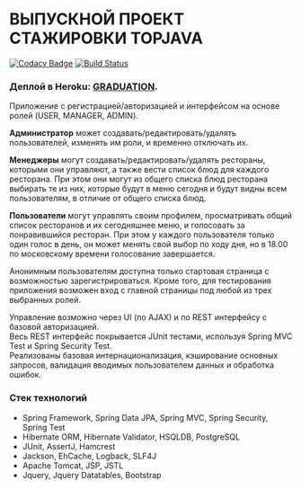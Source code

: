 # ВЫПУСКНОЙ ПРОЕКТ СТАЖИРОВКИ TOPJAVA

[![Codacy Badge](https://api.codacy.com/project/badge/Grade/1af51a297ea24ae4ad39d3ef80fd6183)](https://app.codacy.com/app/alex-kar/Graduation?utm_source=github.com&utm_medium=referral&utm_content=alex-kar/Graduation&utm_campaign=Badge_Grade_Settings)
[![Build Status](https://travis-ci.org/alex-kar/Graduation.svg?branch=master)](https://travis-ci.org/alex-kar/Graduation)

### Деплой в Heroku: [GRADUATION](http://choice-restaurant.herokuapp.com).

Приложение с регистрацией/авторизацией и интерфейсом на основе ролей (USER, MANAGER, ADMIN).

**Администратор** может создавать/редактировать/удалять пользователей, изменять им роли, и временно отключать их.

**Менеджеры** могут создавать/редактировать/удалять рестораны, которыми они управляют, а также вести список блюд для каждого ресторана.
При этом они могут из общего списка блюд ресторана выбирать те из них, которые будут в меню сегодня и будут видны всем пользователям, в отличие от общего списка блюд.

**Пользователи** могут управлять своим профилем, просматривать общий список ресторанов и их сегодняшнее меню, и голосовать за понравившийся ресторан.
При этом у каждого пользователя только один голос в день, он может менять свой выбор по ходу дня, но в 18.00 по московскому времени голосование завершается.

Анонимным пользователям доступна только стартовая страница с возможностью зарегистрироваться.
Кроме того, для тестирования приложения возможен вход с главной страницы под любой из трех выбранных ролей.

Управление возможно через UI (по AJAX) и по REST интерфейсу с базовой авторизацией.  
Весь REST интерфейс покрывается JUnit тестами, используя Spring MVC Test и Spring Security Test.  
Реализованы базовая интернационализация, кэширование основных запросов, валидация вводимых пользователем данных и обработка ошибок.

### Стек технологий

- Spring Framework, Spring Data JPA, Spring MVC, Spring Security, Spring Test
- Hibernate ORM, Hibernate Validator, HSQLDB, PostgreSQL
- JUnit, AssertJ, Hamcrest
- Jackson, EhCache, Logback, SLF4J
- Apache Tomcat, JSP, JSTL
- Jquery, Jquery Datatables, Bootstrap